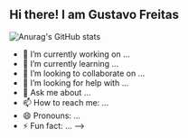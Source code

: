 ## Hi there! I am Gustavo Freitas


![Anurag's GitHub stats](https://github-readme-stats.vercel.app/api?username=FreitasAlien&show_icons=true&theme=dark)

- 🔭 I’m currently working on ...
- 🌱 I’m currently learning ...
- 👯 I’m looking to collaborate on ...
- 🤔 I’m looking for help with ...
- 💬 Ask me about ...
- 📫 How to reach me: ...
- 😄 Pronouns: ...
- ⚡ Fun fact: ...
-->
